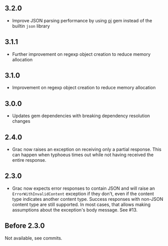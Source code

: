 ## 3.2.0

* Improve JSON parsing performance by using [oj](https://github.com/ohler55/oj) gem instead of the builtin `json` library

## 3.1.1

* Further improvement on regexp object creation to reduce memory allocation

## 3.1.0

* Improvement on regexp object creation to reduce memory allocation

## 3.0.0

* Updates gem dependencies with breaking dependency resolution changes

## 2.4.0

* Grac now raises an exception on receiving only a partial response. This can happen when typhoeus times out while not having received the entire response.

## 2.3.0

* Grac now expects error responses to contain JSON and will raise an `ErrorWithInvalidContent` exception if they don't, even if the content type indicates another content type. Success responses with non-JSON content type are still supported. In most cases, that allows making assumptions about the exception's body message. See #13.

## Before 2.3.0

Not available, see commits.
